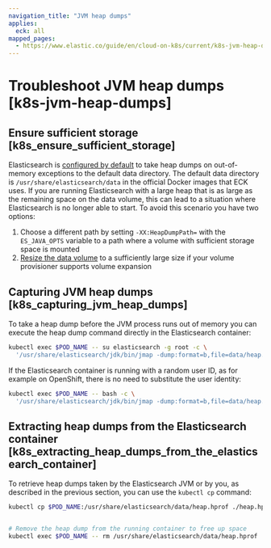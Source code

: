 ```yaml
---
navigation_title: "JVM heap dumps"
applies:
  eck: all
mapped_pages:
  - https://www.elastic.co/guide/en/cloud-on-k8s/current/k8s-jvm-heap-dumps.html
---
```


# Troubleshoot JVM heap dumps [k8s-jvm-heap-dumps]

## Ensure sufficient storage [k8s_ensure_sufficient_storage]

Elasticsearch is [configured by default](/deploy-manage/deploy/self-managed/important-settings-configuration.md#heap-dump-path) to take heap dumps on out-of-memory exceptions to the default data directory. The default data directory is `/usr/share/elasticsearch/data` in the official Docker images that ECK uses. If you are running Elasticsearch with a large heap that is as large as the remaining space on the data volume, this can lead to a situation where Elasticsearch is no longer able to start. To avoid this scenario you have two options:

1. Choose a different path by setting `-XX:HeapDumpPath=` with the  `ES_JAVA_OPTS` variable to a path where a volume with sufficient storage space is mounted
2. [Resize the data volume](../../../deploy-manage/deploy/cloud-on-k8s/volume-claim-templates.md) to a sufficiently large size if your volume provisioner supports volume expansion


## Capturing JVM heap dumps [k8s_capturing_jvm_heap_dumps]

To take a heap dump before the JVM process runs out of memory you can execute the heap dump command directly in the Elasticsearch container:

```sh
kubectl exec $POD_NAME -- su elasticsearch -g root -c \
  '/usr/share/elasticsearch/jdk/bin/jmap -dump:format=b,file=data/heap.hprof $(pgrep -n java)'
```

If the Elasticsearch container is running with a random user ID, as for example on OpenShift, there is no need to substitute the user identity:

```sh
kubectl exec $POD_NAME -- bash -c \
  '/usr/share/elasticsearch/jdk/bin/jmap -dump:format=b,file=data/heap.hprof $(pgrep -n java)'
```


## Extracting heap dumps from the Elasticsearch container [k8s_extracting_heap_dumps_from_the_elasticsearch_container]

To retrieve heap dumps taken by the Elasticsearch JVM or by you, as described in the previous section, you can use the `kubectl cp` command:

```sh
kubectl cp $POD_NAME:/usr/share/elasticsearch/data/heap.hprof ./heap.hprof


# Remove the heap dump from the running container to free up space
kubectl exec $POD_NAME -- rm /usr/share/elasticsearch/data/heap.hprof
```


